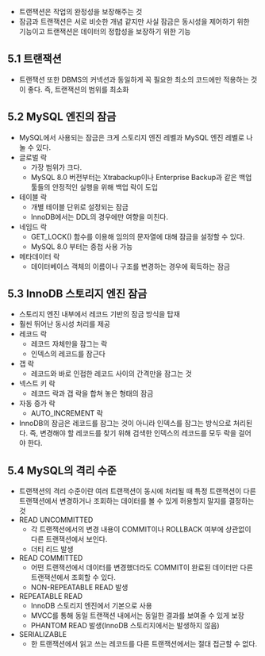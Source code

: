 - 트랜잭션은 작업의 완정성을 보장해주는 것
- 잠금과 트랜잭션은 서로 비슷한 개념 같지만 사실 잠금은 동시성을 제어하기 위한 기능이고 트랜잭션은 데이터의 정합성을 보장하기 위한 기능
## 5.1 트랜잭션
- 트랜잭션 또한 DBMS의 커넥션과 동일하게 꼭 필요한 최소의 코드에만 적용하는 것이 좋다. 즉, 트랜잭션의 범위를 최소화

## 5.2 MySQL 엔진의 잠금
- MySQL에서 사용되는 잠금은 크게 스토리지 엔진 레벨과 MySQL 엔진 레벨로 나눌 수 있다.
- 글로벌 락
	- 가장 범위가 크다.
	- MySQL 8.0 버전부터는 Xtrabackup이나 Enterprise Backup과 같은 백업 툴들의 안정적인 실행을 위해 백업 락이 도입
- 테이블 락
	- 개별 테이블 단위로 설정되는 잠금
	- InnoDB에서는 DDL의 경우에만 여향을 미친다.
- 네임드 락
	- GET_LOCK() 함수를 이용해 임의의 문자열에 대해 잠금을 설정할 수 있다.
	- MySQL 8.0 부터는 중첩 사용 가능
- 메타데이터 락
	- 데이터베이스 객체의 이름이나 구조를 변경하는 경우에 획득하는 잠금

## 5.3 InnoDB 스토리지 엔진 잠금
- 스토리지 엔진 내부에서 레코드 기반의 잠금 방식을 탑재
- 훨씬 뛰어난 동시성 처리를 제공
- 레코드 락
	- 레코드 자체만을 잠그는 락
	- 인덱스의 레코드를 잠근다
- 갭 락
	- 레코드와 바로 인접한 레코드 사이의 간격만을 잠그는 것
- 넥스트 키 락
	- 레코드 락과 갭 락을 합쳐 놓은 형태의 잠금
- 자동 증가 락
	- AUTO_INCREMENT 락
- InnoDB의 잠금은 레코드를 잠그는 것이 아니라 인덱스를 잠그는 방식으로 처리된다. 즉, 변경해야 할 레코드를 찾기 위해 검색한 인덱스의 레코드를 모두 락을 걸어야 한다.

## 5.4 MySQL의 격리 수준
- 트랜잭션의 격리 수준이란 여러 트랜잭션이 동시에 처리될 때 특정 트랜잭션이 다른 트랜잭션에서 변경하거나 조회하는 데이터를 볼 수 있게 허용할지 말지를 결정하는 것
- READ UNCOMMITTED
	- 각 트랜잭션에서의 변경 내용이 COMMIT이나 ROLLBACK 여부에 상관없이 다른 트랜잭션에서 보인다.
	- 더티 리드 발생
- READ COMMITTED
	- 어떤 트랜잭션에서 데이터를 변경했더라도 COMMIT이 완료된 데이터만 다른 트랜잭션에서 조회할 수 있다.
	- NON-REPEATABLE READ 발생
- REPEATABLE READ
	- InnoDB 스토리지 엔진에서 기본으로 사용
	- MVCC를 통해 동일 트랜잭션 내에서는 동일한 결과를 보여줄 수 있게 보장
	- PHANTOM READ 발생(InnoDB 스토리지에서는 발생하지 않음)
- SERIALIZABLE
	- 한 트랜잭션에서 읽고 쓰는 레코드를 다른 트랜잭션에서는 절대 접근할 수 없다.